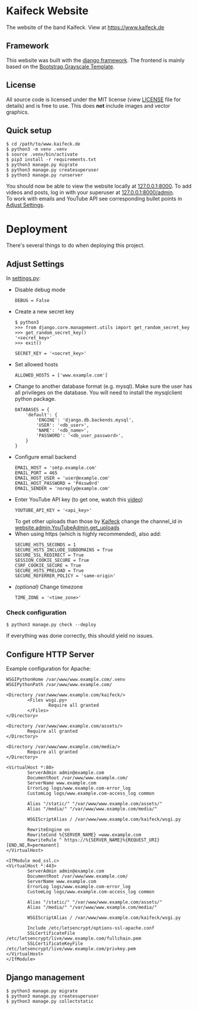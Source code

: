 # Kaifeck Website
The website of the band Kaifeck. View at https://www.kaifeck.de

## Framework
This website was built with the [django framework](https://www.djangoproject.com/). 
The frontend is mainly based on the [Bootstrap Grayscale Template](https://github.com/BlackrockDigital/startbootstrap-grayscale).

## License
All source code is licensed under the MIT license (view [LICENSE](../master/LICENSE) file for details) and is free to use. 
This does **not** include images and vector graphics.

## Quick setup
```
$ cd /path/to/www.kaifeck.de
$ python3 -m venv .venv
$ source .venv/bin/activate
$ pip3 install -r requirements.txt
$ python3 manage.py migrate
$ python3 manage.py createsuperuser
$ python3 manage.py runserver
```
You should now be able to view the website locally at [127.0.0.1:8000](http://127.0.0.1:8000).
To add videos and posts, log in with your superuser at [127.0.0.1:8000/admin](http://127.0.0.1:8000/admin). \
To work with emails and YouTube API see corresponding bullet points in [Adjust Settings](#adjust-settings).

# Deployment
There's several things to do when deploying this project.

## Adjust Settings
In [settings.py](../master/kaifeck/settings.py):
  * Disable debug mode
    ```
    DEBUG = False
    ```
  * Create a new secret key
    ```
    $ python3
    >>> from django.core.management.utils import get_random_secret_key
    >>> get_random_secret_key()
    '<secret_key>'
    >>> exit()
    ```
    ```
    SECRET_KEY = '<secret_key>'
    ```
  * Set allowed hosts
    ```
    ALLOWED_HOSTS = ['www.example.com']
    ```
  * Change to another database format (e.g. mysql). Make sure the user has all privileges on the database.
    You will need to install the mysqlclient python package.
    ```
    DATABASES = {
        'default': {
            'ENGINE': 'django.db.backends.mysql',
            'USER': '<db_user>',
            'NAME': '<db_name>',
            'PASSWORD': '<db_user_password>',
        }
    }
    ```
  * Configure email backend
    ```
    EMAIL_HOST = 'smtp.example.com'
    EMAIL_PORT = 465
    EMAIL_HOST_USER = 'user@example.com'
    EMAIL_HOST_PASSWORD = 'P4ssw0rd'
    EMAIL_SENDER = 'noreply@example.com'
    ```
  * Enter YouTube API key (to get one, watch this [video](https://www.youtube.com/watch?v=-QMg39gK624))
    ```
    YOUTUBE_API_KEY = '<api_key>'
    ```
    To get other uploads than those by [Kaifeck](https://www.youtube.com/channel/UCU5yJUgbF9E2LxDLS-voY4g) change the 
    channel_id in [website.admin.YouTubeAdmin.get_uploads](../master/website/admin.py#L40)
  * When using https (which is highly recommended), also add:
    ```
    SECURE_HSTS_SECONDS = 1
    SECURE_HSTS_INCLUDE_SUBDOMAINS = True
    SECURE_SSL_REDIRECT = True
    SESSION_COOKIE_SECURE = True
    CSRF_COOKIE_SECURE = True
    SECURE_HSTS_PRELOAD = True
    SECURE_REFERRER_POLICY = 'same-origin'
    ```
  * *(optional)* Change timezone
    ```
    TIME_ZONE = '<time_zone>'
    ```
  
### Check configuration
```
$ python3 manage.py check --deploy
```
If everything was done correctly, this should yield no issues.

## Configure HTTP Server
Example configuration for Apache:
```
WSGIPythonHome /var/www/www.example.com/.venv
WSGIPythonPath /var/www/www.example.com/

<Directory /var/www/www.example.com/kaifeck/>
        <Files wsgi.py>
                Require all granted
        </Files>
</Directory>

<Directory /var/www/www.example.com/assets/>
        Require all granted
</Directory>

<Directory /var/www/www.example.com/media/>
        Require all granted
</Directory>

<VirtualHost *:80>
        ServerAdmin admin@example.com
        DocumentRoot /var/www/www.example.com/
        ServerName www.example.com
        ErrorLog logs/www.example.com-error_log
        CustomLog logs/www.example.com-access_log common

        Alias "/static/" "/var/www/www.example.com/assets/"
        Alias "/media/" "/var/www/www.example.com/media/"

        WSGIScriptAlias / /var/www/www.example.com/kaifeck/wsgi.py

        RewriteEngine on
        RewriteCond %{SERVER_NAME} =www.example.com
        RewriteRule ^ https://%{SERVER_NAME}%{REQUEST_URI} [END,NE,R=permanent]
</VirtualHost>

<IfModule mod_ssl.c>
<VirtualHost *:443>
        ServerAdmin admin@example.com
        DocumentRoot /var/www/www.example.com/
        ServerName www.example.com
        ErrorLog logs/www.example.com-error_log
        CustomLog logs/www.example.com-access_log common

        Alias "/static/" "/var/www/www.example.com/assets/"
        Alias "/media/" "/var/www/www.example.com/media/"

        WSGIScriptAlias / /var/www/www.example.com/kaifeck/wsgi.py

        Include /etc/letsencrypt/options-ssl-apache.conf
        SSLCertificateFile /etc/letsencrypt/live/www.example.com/fullchain.pem
        SSLCertificateKeyFile /etc/letsencrypt/live/www.example.com/privkey.pem
</VirtualHost>
</IfModule>
```

## Django management
```
$ python3 manage.py migrate
$ python3 manage.py createsuperuser
$ python3 manage.py collectstatic
```
